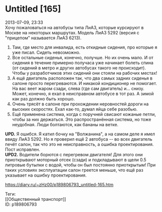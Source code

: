 Untitled [165]
===============

   
 2013-07-09, 23:33   
  Хочу пожаловаться на автобусы типа ЛиАЗ, которые курсируют в Москве на некоторых маршрутах. Модель ЛиАЗ 5292 (версия с "прицепом" называется ЛиАЗ 6213).   
   
 1. Там, где место для инвалида, есть откидные сидения, про которые я уже писал. Сидеть невозможно.   
 2. Все остальные сиденья, конечно, получше. Но их очень мало. И от сидения в течение примерно получаса уже начинает болеть спина (от сидений в метро и других автобусах такого не происходит). Чтобы у разработчиков этих сидений они стояли на рабочих местах!   
 3. А ещё двигатель расположен так, что два самых задних сиденья в салоне просто перегреваются. И никакой кондиционер не помогает. На вас веет жаром сзади, слева (где сам двигатель) и... снизу. Может, конечно, я ехал в неисправном автобусе в тот раз. А зимой как раз должно быть хорошо.   
 4. Очень трясёт в салоне при прохождении неровностей дороги на высоких скоростях. Ехал как-то, думал яйца себе разобью.   
 5. Ещё применена система, когда с поручней свисают кожаные петли, чтобы за них держаться. Это распространённая система, но тоже неудобная. Люди болтаются, как бананы на ветке.   
   
  **UPD.**  Я ошибся. Я катил бочку на "Волжанина", а на самом деле я имел ввиду ЛиАЗ 5292. Но я проверил ещё 2 автобуса -- во всех двигатель печёт салон, так что это не неисправность, а ошибка проектирования. Пост исправлен.   
  **UPD2.**  Водители борются с перегревом двигателя! Для этого они приоткрывают моторный отсек (сзади) и подкладывают в щели 0.5 литровые бутылки с водой, чтобы он был постоянно приоткрытым! При таких условиях эксплуатации салон греется меньше, что ещё раз указывает на ошибку проектирования.   
    
 <https://diary.ru/~zHz00/p189806793_untitled-165.htm>   
   
 Теги:   
 [[Общественный транспорт]]   
 ID: p189806793